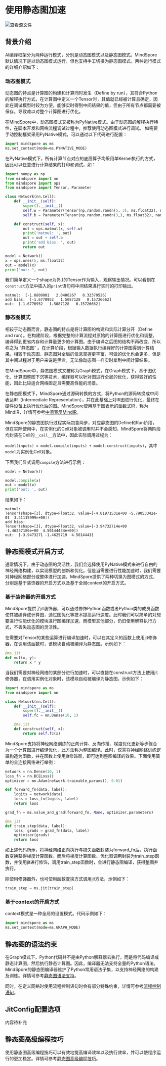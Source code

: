 # 使用静态图加速

[![查看源文件](https://mindspore-website.obs.cn-north-4.myhuaweicloud.com/website-images/master/resource/_static/logo_source.png)](https://gitee.com/mindspore/docs/blob/master/tutorials/source_zh_cn/advanced/accelerate_with_static_graph.md)

## 背景介绍

AI编译框架分为两种运行模式，分别是动态图模式以及静态图模式。MindSpore默认情况下是以动态图模式运行，但也支持手工切换为静态图模式。两种运行模式的详细介绍如下：

### 动态图模式

动态图的特点是计算图的构建和计算同时发生（Define by run），其符合Python的解释执行方式，在计算图中定义一个Tensor时，其值就已经被计算且确定，因此在调试模型时较为方便，能够实时得到中间结果的值，但由于所有节点都需要被保存，导致难以对整个计算图进行优化。

在MindSpore中，动态图模式又被称为PyNative模式。由于动态图的解释执行特性，在脚本开发和网络流程调试过程中，推荐使用动态图模式进行调试。
如需要手动控制框架采用PyNative模式，可以通过以下代码进行配置：

```python
import mindspore as ms
ms.set_context(mode=ms.PYNATIVE_MODE)
```

在PyNative模式下，所有计算节点对应的底层算子均采用单Kernel执行的方式，因此可以任意进行计算结果的打印和调试，如：

```python
import numpy as np
from mindspore import nn
from mindspore import ops
from mindspore import Tensor, Parameter

class Network(nn.Cell):
    def __init__(self):
        super().__init__()
        self.w = Parameter(Tensor(np.random.randn(5, 3), ms.float32), name='w') # weight
        self.b = Parameter(Tensor(np.random.randn(3,), ms.float32), name='b') # bias

    def construct(self, x):
        out = ops.matmul(x, self.w)
        print('matmul: ', out)
        out = out + self.b
        print('add bias: ', out)
        return out

model = Network()
x = ops.ones(5, ms.float32)
out = model(x)
print("out: ", out)
```

我们简单定义一个shape为(5,)的Tensor作为输入，观察输出情况。可以看到在`construct`方法中插入的`print`语句将中间结果进行实时的打印输出。

```text
matmul:  [-1.8809001   2.0400267   0.32370526]
add bias:  [-1.6770952   1.5087128   0.15726662]
out:  [-1.6770952   1.5087128   0.15726662]
```

### 静态图模式

相较于动态图而言，静态图的特点是将计算图的构建和实际计算分开（Define and run）。在构建阶段，根据完整的计算流程对原始的计算图进行优化和调整，编译得到更省内存和计算量更少的计算图。由于编译之后图的结构不再改变，所以称之为 “静态图” 。在计算阶段，根据输入数据执行编译好的计算图得到计算结果。相较于动态图，静态图对全局的信息掌握更丰富，可做的优化也会更多，但是其中间过程对于用户来说是黑盒，无法像动态图一样实时拿到中间计算结果。

在MindSpore中，静态图模式又被称为Graph模式，在Graph模式下，基于图优化、计算图整图下沉等技术，编译器可以针对图进行全局的优化，获得较好的性能，因此比较适合网络固定且需要高性能的场景。

在静态图模式下，MindSpore通过源码转换的方式，将Python的源码转换成中间表达IR（Intermediate Representation），并在此基础上对IR图进行优化，最终在硬件设备上执行优化后的图。MindSpore使用基于图表示的函数式IR，称为MindIR，详情可参考[中间表示MindIR](https://www.mindspore.cn/docs/zh-CN/master/design/all_scenarios.html#中间表示mindir)。

MindSpore的静态图执行过程实际包含两步，对应静态图的Define和Run阶段，但在实际使用中，在实例化的Cell对象被调用时并不会感知，MindSpore将两阶段均封装在Cell的`__call__`方法中，因此实际调用过程为：

`model(inputs) = model.compile(inputs) + model.construct(inputs)`，其中`model`为实例化Cell对象。

下面我们显式调用`compile`方法进行示例：

```python
model = Network()

model.compile(x)
out = model(x)
print('out: ', out)
```

结果如下：

```text
matmul:
Tensor(shape=[3], dtype=Float32, value=[-4.01971531e+00 -5.79053342e-01  3.41115999e+00])
add bias:
Tensor(shape=[3], dtype=Float32, value=[-3.94732714e+00 -1.46257186e+00  4.50144434e+00])
out:  [-3.9473271 -1.4625719  4.5014443]
```

## 静态图模式开启方式

通常情况下，由于动态图的灵活性，我们会选择使用PyNative模式来进行自由的神经网络构建，以实现模型的创新和优化。但是当需要进行性能加速时，我们需要对神经网络部分或整体进行加速。MindSpore提供了两种切换为图模式的方式，分别是基于装饰器的开启方式以及基于全局context的开启方式。

### 基于装饰器的开启方式

MindSpore提供了jit装饰器，可以通过修饰Python函数或者Python类的成员函数使其被编译成计算图，通过图优化等技术提高运行速度。此时我们可以简单的对想要进行性能优化的模块进行图编译加速，而模型其他部分，仍旧使用解释执行方式，不丢失动态图的灵活性。

在需要对Tensor的某些运算进行编译加速时，可以在其定义的函数上使用jit修饰器，在调用该函数时，该模块自动被编译为静态图。示例如下：

```python
@ms.jit
def mul(x, y):
    return x * y
```

当我们需要对神经网络的某部分进行加速时，可以直接在construct方法上使用jit修饰器，在调用实例化对象时，该模块自动被编译为静态图。示例如下：

```python
import mindspore as ms
from mindspore import nn

class Network(nn.Cell):
    def __init__(self):
        super().__init__()
        self.fc = nn.Dense(10, 1)

    @ms.jit
    def construct(self, x):
        return self.fc(x)
```

MindSpore支持将神经网络训练的正向计算、反向传播、梯度优化更新等步骤合为一个计算图进行编译优化，此方法称为整图编译。此时，仅需将神经网络训练逻辑构造为函数，并在函数上使用jit修饰器，即可达到整图编译的效果。下面使用简单的全连接网络进行举例：

```python
network = nn.Dense(10, 1)
loss_fn = nn.BCELoss()
optimizer = nn.Adam(network.trainable_params(), 0.01)

def forward_fn(data, label):
    logits = network(data)
    loss = loss_fn(logits, label)
    return loss

grad_fn = ms.value_and_grad(forward_fn, None, optimizer.parameters)

@ms.jit
def train_step(data, label):
    loss, grads = grad_fn(data, label)
    optimizer(grads)
    return loss
```

如上述代码所示，将神经网络正向执行与损失函数封装为forward_fn后，执行函数变换获得梯度计算函数。而后将梯度计算函数、优化器调用封装为train_step函数，并使用jit进行修饰，调用train_step函数时，会进行静态图编译，获得整图并执行。

除使用修饰器外，也可使用函数变换方式调用jit方法，示例如下：

```python
train_step = ms.jit(train_step)
```

### 基于context的开启方式

context模式是一种全局的设置模式。代码示例如下：

```python
import mindspore as ms
ms.set_context(mode=ms.GRAPH_MODE)
```

## 静态图的语法约束

在Graph模式下，Python代码并不是由Python解释器去执行，而是将代码编译成静态计算图，然后执行静态计算图。因此，编译器无法支持全量的Python语法。MindSpore的静态图编译器维护了Python常用语法子集，以支持神经网络的构建及训练。详情可参考[静态图语法支持](https://www.mindspore.cn/docs/zh-CN/master/note/static_graph_syntax_support.html)。

同时，在定义网络时使用流程控制语句时会有部分特殊约束，详情可参考[流程控制语句](https://mindspore.cn/tutorials/experts/zh-CN/master/network/control_flow.html)。

## JitConfig配置选项

内容待补充

## 静态图高级编程技巧

使用静态图高级编程技巧可以有效地提高编译效率以及执行效率，并可以使程序运行的更加稳定。详情可参考[静态图高级编程技巧](https://gitee.com/mindspore/docs/blob/master/tutorials/experts/source_zh_cn/optimize/static_graph_expert_programming.md)。